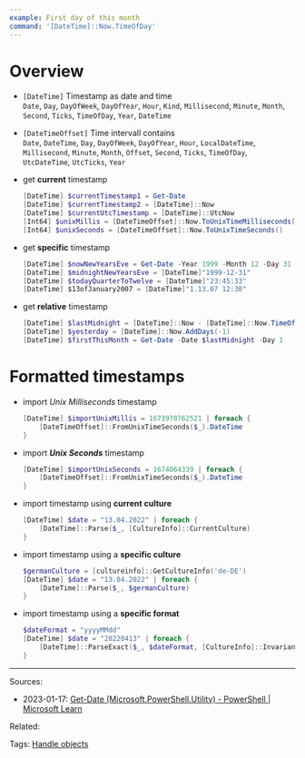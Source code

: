 ```yaml
---
example: First day of this month
command: '[DateTime]::Now.TimeOfDay'
---
```


# Overview

- `[DateTime]` Timestamp as date and time   
  `Date`, `Day`, `DayOfWeek`, `DayOfYear`, `Hour`, `Kind`, `Millisecond`, `Minute`, `Month`, `Second`, `Ticks`, `TimeOfDay`, `Year`, `DateTime`

- `[DateTimeOffset]` Time intervall contains    
  `Date`, `DateTime`, `Day`, `DayOfWeek`, `DayOfYear`, `Hour`, `LocalDateTime`, `Millisecond`, `Minute`, `Month`, `Offset`, `Second`, `Ticks`, `TimeOfDay`, `UtcDateTime`, `UtcTicks`, `Year`

- get **current** timestamp    
    ```powershell
    [DateTime] $currentTimestamp1 = Get-Date
    [DateTime] $currentTimestamp2 = [DateTime]::Now
    [DateTime] $currentUtcTimestamp = [DateTime]::UtcNow
    [Int64] $unixMillis = [DateTimeOffset]::Now.ToUnixTimeMilliseconds()
    [Int64] $unixSeconds = [DateTimeOffset]::Now.ToUnixTimeSeconds()
    ```

- get **specific** timestamp    
    ```powershell
    [DateTime] $nowNewYearsEve = Get-Date -Year 1999 -Month 12 -Day 31
    [DateTime] $midnightNewYearsEve = [DateTime]"1999-12-31" 
    [DateTime] $todayQuarterToTwelve = [DateTime]"23:45:33" 
    [DateTime] $13ofJanuary2007 = [DateTime]"1.13.07 12:30"
    ```

- get **relative** timestamp    
    ```powershell
    [DateTime] $lastMidnight = [DateTime]::Now - [DateTime]::Now.TimeOfDay
    [DateTime] $yesterday = [DateTime]::Now.AddDays(-1)
    [DateTime] $firstThisMonth = Get-Date -Date $lastMidnight -Day 1
    ```

# Formatted timestamps

- import *Unix Milliseconds* timestamp    
    ```powershell
    [DateTime] $importUnixMillis = 1673978762521 | foreach {
        [DateTimeOffset]::FromUnixTimeSeconds($_).DateTime
    }
    ```

- import ***Unix Seconds*** timestamp    
    ```powershell
    [DateTime] $importUnixSeconds = 1674064339 | foreach {
        [DateTimeOffset]::FromUnixTimeSeconds($_).DateTime
    }
    ```

- import timestamp using **current culture**
    ```powershell
    [DateTime] $date = "13.04.2022" | foreach { 
        [DateTime]::Parse($_, [CultureInfo]::CurrentCulture)
    }
    ```

- import timestamp using a **specific culture**
    ```powershell
    $germanCulture = [cultureinfo]::GetCultureInfo('de-DE')
    [DateTime] $date = "13.04.2022" | foreach { 
        [DateTime]::Parse($_, $germanCulture)
    }
    ```

- import timestamp using a **specific format**    
    ```powershell
    $dateFormat = "yyyyMMdd"
    [DateTime] $date = "20220413" | foreach {
        [DateTime]::ParseExact($_, $dateFormat, [CultureInfo]::InvariantCulture)
    }
    ```


---


Sources:
- 2023-01-17: [Get-Date (Microsoft.PowerShell.Utility) - PowerShell | Microsoft Learn](https://learn.microsoft.com/en-us/powershell/module/microsoft.powershell.utility/get-date?view=powershell-7.3)

Related:

Tags:
[Handle objects](Handle%20objects.md)